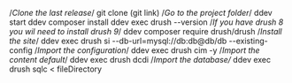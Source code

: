
/*Clone the last release*/
    git clone (git link)
/*Go to the project folder*/
    ddev start
    ddev composer install
    ddev exec drush --version
/*If you have drush 8 you wil need to install drush 9*/
    ddev composer require drush/drush
/*Install the site*/
    ddev exec drush si --db-url=mysql://db:db@db/db --existing-config
/*Import the configuration*/
    ddev exec drush cim -y
/*Import the content default*/ 
    ddev exec drush dcdi
/*Import the database/* 
    ddev exec drush sqlc < fileDirectory

